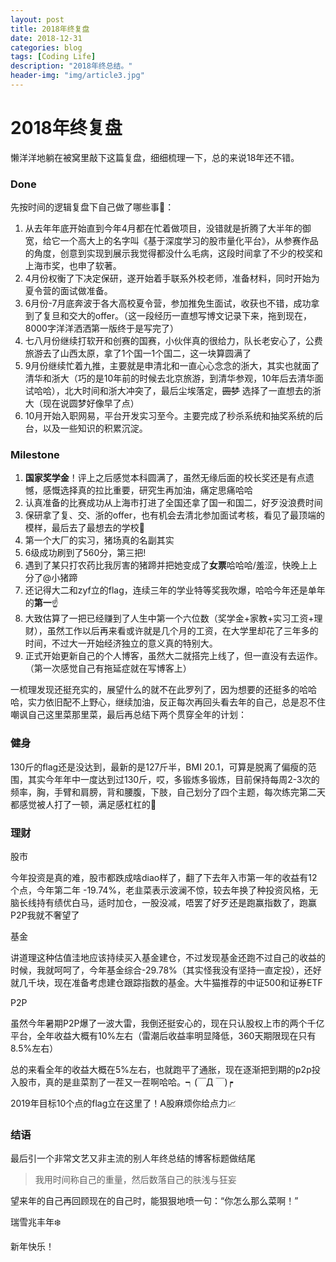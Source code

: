 ```yaml
---
layout: post
title: 2018年终复盘
date: 2018-12-31
categories: blog
tags: [Coding Life]
description: "2018年终总结。"
header-img: "img/article3.jpg"
---
```


# 2018年终复盘

懒洋洋地躺在被窝里敲下这篇复盘，细细梳理一下，总的来说18年还不错。
### Done
先按时间的逻辑复盘下自己做了哪些事👣：
1. 从去年年底开始直到今年4月都在忙着做项目，没错就是折腾了大半年的御宽，给它一个高大上的名字叫《基于深度学习的股市量化平台》，从参赛作品的角度，创意到实现到展示我觉得都没什么毛病，这段时间拿了不少的校奖和上海市奖，也申了软著。
2. 4月份权衡了下决定保研，遂开始着手联系外校老师，准备材料，同时开始为夏令营的面试做准备。
3. 6月份-7月底奔波于各大高校夏令营，参加推免生面试，收获也不错，成功拿到了复旦和交大的offer。（这一段经历一直想写博文记录下来，拖到现在，8000字洋洋洒洒第一版终于是写完了）
4. 七八月份继续打软开和创赛的国赛，小伙伴真的很给力，队长老安心了，公费旅游去了山西太原，拿了1个国一1个国二，这一块算圆满了
5. 9月份继续忙着九推，主要就是申清北和一直心心念念的浙大，其实也就面了清华和浙大（巧的是10年前的时候去北京旅游，到清华参观，10年后去清华面试哈哈），北大时间和浙大冲突了，最后尘埃落定，~~圆梦~~ 选择了一直想去的浙大（现在说圆梦好像早了点）
6. 10月开始入职网易，平台开发实习至今。主要完成了秒杀系统和抽奖系统的后台，以及一些知识的积累沉淀。

### Milestone
1. **国家奖学金**！评上之后感觉本科圆满了，虽然无缘后面的校长奖还是有点遗憾，感慨选择真的拉比重要，研究生再加油，痛定思痛哈哈
2. 认真准备的比赛成功从上海市打进了全国还拿了国一和国二，好歹没浪费时间
3. 保研拿了复、交、浙的offer，也有机会去清北参加面试考核，看见了最顶端的模样，最后去了最想去的学校🎏
4. 第一个大厂的实习，猪场真的名副其实
5. 6级成功刷到了560分，第三把!
6. 遇到了某只打农药比我厉害的猪蹄并把她变成了**女票**哈哈哈/羞涩，快晚上上分了@小猪蹄
7. 还记得大二和zyf立的flag，连续三年的学业特等奖我吹爆，哈哈今年还是单年的**第一**☝️
8. 大致估算了一把已经赚到了人生中第一个六位数（奖学金+家教+实习工资+理财），虽然工作以后再来看或许就是几个月的工资，在大学里却花了三年多的时间，不过大一开始经济独立的意义真的特别大。
9. 正式开始更新自己的个人博客，虽然大二就搭完上线了，但一直没有去运作。（第一次感觉自己有拖延症就在写博客上）

一梳理发现还挺充实的，展望什么的就不在此罗列了，因为想要的还挺多的哈哈哈，实力依旧配不上野心，继续加油，反正每次再回头看去年的自己，总是忍不住嘲讽自己这里菜那里菜，最后再总结下两个贯穿全年的计划：

### 健身

130斤的flag还是没达到，最新的是127斤半，BMI 20.1，可算是脱离了偏瘦的范围，其实今年年中一度达到过130斤，哎，多锻炼多锻炼，目前保持每周2-3次的频率，胸，手臂和肩膀，背和腰腹，下肢，自己划分了四个主题，每次练完第二天都感觉被人打了一顿，满足感杠杠的💪

### 理财

股市

今年投资是真的难，股市都跌成啥diao样了，翻了下去年入市第一年的收益有12个点，今年第二年 -19.74%，老韭菜表示波澜不惊，较去年换了种投资风格，无脑长线持有绩优白马，适时加仓，一股没减，唔罢了好歹还是跑赢指数了，跑赢P2P我就不奢望了

基金

讲道理这种估值洼地应该持续买入基金建仓，不过发现基金还跑不过自己的收益的时候，我就呵呵了，今年基金综合-29.78%（其实怪我没有坚持一直定投），还好就几千块，现在准备考虑建仓跟踪指数的基金。大牛猫推荐的中证500和证券ETF

P2P

虽然今年暑期P2P爆了一波大雷，我倒还挺安心的，现在只认股权上市的两个千亿平台，全年收益大概有10%左右（雷潮后收益率明显降低，360天期限现在只有8.5%左右）

总的来看全年的收益大概在5%左右，也就跑平了通胀，现在逐渐把到期的p2p投入股市，真的是韭菜割了一茬又一茬啊哈哈。┑(￣Д ￣)┍

2019年目标10个点的flag立在这里了！A股麻烦你给点力📈

### 结语
最后引一个非常文艺又非主流的别人年终总结的博客标题做结尾
> 我用时间称自己的重量，然后数落自己的肤浅与狂妄

望来年的自己再回顾现在的自己时，能狠狠地喷一句：“你怎么那么菜啊！”

瑞雪兆丰年❄️

新年快乐！


